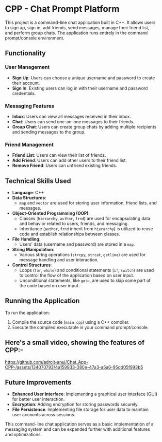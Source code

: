 # CPP - Chat Prompt Platform

This project is a command-line chat application built in C++. It allows users to sign up, sign in, add friends, send messages, manage their friend list, and perform group chats. The application runs entirely in the command prompt/console environment.

## Functionality

### User Management
- **Sign Up**: Users can choose a unique username and password to create their account.
- **Sign In**: Existing users can log in with their username and password credentials.

### Messaging Features
- **Inbox**: Users can view all messages received in their inbox.
- **Chat**: Users can send one-on-one messages to their friends.
- **Group Chat**: Users can create group chats by adding multiple recipients and sending messages to the group.

### Friend Management
- **Friend List**: Users can view their list of friends.
- **Add Friend**: Users can add other users to their friend list.
- **Remove Friend**: Users can unfriend existing friends.

## Technical Skills Used

- **Language**: C++
- **Data Structures**: 
  - `map` and `vector` are used for storing user information, friend lists, and messages.
- **Object-Oriented Programming (OOP)**:
  - Classes (`hierarchy`, `author`, `frnd`) are used for encapsulating data and behavior related to users, friends, and messaging.
  - Inheritance (`author`, `frnd` inherit from `hierarchy`) is utilized to reuse code and establish relationships between classes.
- **File Handling**:
  - Users' data (username and password) are stored in a `map`.
- **String Manipulation**:
  - Various string operations (`strcpy`, `strcat`, `getline`) are used for message handling and user interaction.
- **Control Structures**:
  - Loops (`for`, `while`) and conditional statements (`if`, `switch`) are used to control the flow of the application based on user input.
  - Unconditional statements, like `goto`, are used to skip some part of the code based on user input.

## Running the Application

To run the application:
1. Compile the source code (`main.cpp`) using a C++ compiler.
2. Execute the compiled executable in your command prompt/console.

## Here's a small video, showing the features of CPP:-



https://github.com/adroit-anuj/Chat_App-CPP-/assets/134070793/4a159933-380e-47a3-a5a6-95dd05f993b5


## Future Improvements

- **Enhanced User Interface**: Implementing a graphical user interface (GUI) for better user interaction.
- **Encryption**: Adding encryption for storing passwords securely.
- **File Persistence**: Implementing file storage for user data to maintain user accounts across sessions.

This command-line chat application serves as a basic implementation of a messaging system and can be expanded further with additional features and optimizations.
